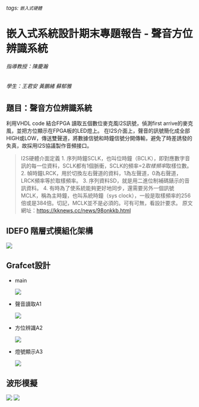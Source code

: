 ###### tags: `嵌入式硬體`
# 嵌入式系統設計期末專題報告 - 聲音方位辨識系統
###### 指導教授：陳慶瀚 
###### 學生：王君安 黃鵬緒 蘇郁雅

## 題目：**聲音方位辨識系統**
  利用VHDL code 結合FPGA 讀取五個數位麥克風I2S訊號，偵測first arrive的麥克風，並把方位顯示在FPGA板的LED燈上。
  在I2S介面上，聲音的訊號簡化成全部HIGH或LOW，傳送雙聲道，將數據信號和時鐘信號分開傳輸，避免了時差誘發的失真，故採用I2S協議製作音頻接口。
>I2S硬體介面定義
    1. 序列時鐘SCLK，也叫位時鐘（BCLK），即對應數字音訊的每一位資料，SCLK都有1個脈衝，SCLK的頻率=2*取樣頻率*取樣位數。
    2. 幀時鐘LRCK，用於切換左右聲道的資料，1為左聲道，0為右聲道，LRCK頻率等於取樣頻率。
    3. 序列資料SD，就是用二進位制補碼錶示的音訊資料。
    4. 有時為了使系統能夠更好地同步，還需要另外一個訊號MCLK，稱為主時鐘，也叫系統時鐘（sys clock），一般是取樣頻率的256倍或是384倍。切記，MCLK並不是必須的。可有可無，看設計要求。
原文網址：https://kknews.cc/news/98onkkb.html

## IDEF0 階層式模組化架構

![](https://i.imgur.com/Xh2q8tj.png)

## Grafcet設計
* main

    ![](https://i.imgur.com/lbu8dy4.png)


* 聲音讀取A1
            
    ![](https://i.imgur.com/RjbBrcJ.png)


* 方位辨識A2

    ![](https://i.imgur.com/9QZxJpk.png)
            
* 燈號顯示A3

    ![](https://i.imgur.com/CpGAgAg.png)

## 波形模擬
 
![](https://i.imgur.com/UtGHgXA.png)
![](https://i.imgur.com/LMDBv7o.png)

 
